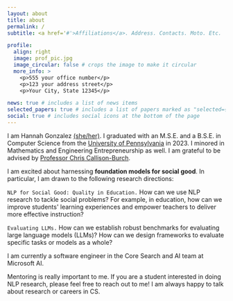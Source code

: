 ```yaml
---
layout: about
title: about
permalink: /
subtitle: <a href='#'>Affiliations</a>. Address. Contacts. Moto. Etc.

profile:
  align: right
  image: prof_pic.jpg
  image_circular: false # crops the image to make it circular
  more_info: >
    <p>555 your office number</p>
    <p>123 your address street</p>
    <p>Your City, State 12345</p>

news: true # includes a list of news items
selected_papers: true # includes a list of papers marked as "selected={true}"
social: true # includes social icons at the bottom of the page
---
```


I am Hannah Gonzalez [(she/her)](https://pronouns.org/she-her). I graduated with an M.S.E. and a B.S.E. in Computer Science from the [University of Pennsylvania](https://www.upenn.edu) in 2023. I minored in Mathematics and Engineering Entrepreneurship as well. I am grateful to be advised by [Professor Chris Callison-Burch](https://www.cis.upenn.edu/~ccb/).

I am excited about harnessing <strong>foundation models for social good</strong>. In particular, I am drawn to the following research directions:

`NLP for Social Good: Quality in Education.` How can we use NLP research to tackle social problems? For example, in education, how can we improve students' learning experiences and empower teachers to deliver more effective instruction?

`Evaluating LLMs.` How can we establish robust benchmarks for evaluating large language models (LLMs)? How can we design frameworks to evaluate specific tasks or models as a whole?

I am currently a software engineer in the Core Search and AI team at Microsoft AI. 

Mentoring is really important to me. If you are a student interested in doing NLP research, please feel free to reach out to me! I am always happy to talk about research or careers in CS. 
